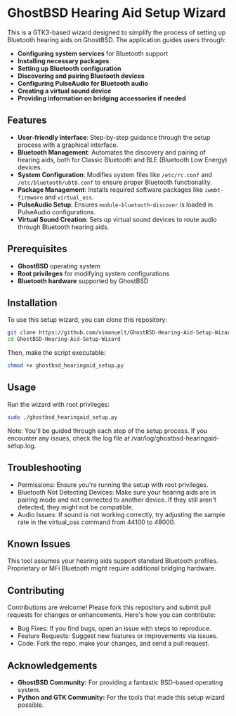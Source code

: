 # GhostBSD Hearing Aid Setup Wizard

This is a GTK3-based wizard designed to simplify the process of setting up Bluetooth hearing aids on GhostBSD. The application guides users through:

- **Configuring system services** for Bluetooth support
- **Installing necessary packages**
- **Setting up Bluetooth configuration**
- **Discovering and pairing Bluetooth devices**
- **Configuring PulseAudio for Bluetooth audio**
- **Creating a virtual sound device**
- **Providing information on bridging accessories if needed**

## Features

- **User-friendly Interface**: Step-by-step guidance through the setup process with a graphical interface.
- **Bluetooth Management**: Automates the discovery and pairing of hearing aids, both for Classic Bluetooth and BLE (Bluetooth Low Energy) devices.
- **System Configuration**: Modifies system files like `/etc/rc.conf` and `/etc/bluetooth/ubt0.conf` to ensure proper Bluetooth functionality.
- **Package Management**: Installs required software packages like `iwmbt-firmware` and `virtual_oss`.
- **PulseAudio Setup**: Ensures `module-bluetooth-discover` is loaded in PulseAudio configurations.
- **Virtual Sound Creation**: Sets up virtual sound devices to route audio through Bluetooth hearing aids.

## Prerequisites

- **GhostBSD** operating system
- **Root privileges** for modifying system configurations
- **Bluetooth hardware** supported by GhostBSD

## Installation

To use this setup wizard, you can clone this repository:
  ```bash
  git clone https://github.com/vimanuelt/GhostBSD-Hearing-Aid-Setup-Wizard.git
  cd GhostBSD-Hearing-Aid-Setup-Wizard
  ```

Then, make the script executable:
  ```bash
  chmod +x ghostbsd_hearingaid_setup.py
  ```

## Usage
Run the wizard with root privileges:
  ```bash
  sudo ./ghostbsd_hearingaid_setup.py
  ```

Note: You'll be guided through each step of the setup process. If you encounter any issues, check the log file at /var/log/ghostbsd-hearingaid-setup.log.

## Troubleshooting

  - Permissions: Ensure you're running the setup with root privileges.
  - Bluetooth Not Detecting Devices: Make sure your hearing aids are in pairing mode and not connected to another device. If they still aren't detected, they might not be compatible.
  - Audio Issues: If sound is not working correctly, try adjusting the sample rate in the virtual_oss command from 44100 to 48000.


## Known Issues

  This tool assumes your hearing aids support standard Bluetooth profiles. Proprietary or MFi Bluetooth might require additional bridging hardware.


## Contributing
Contributions are welcome! Please fork this repository and submit pull requests for changes or enhancements. Here's how you can contribute:

  - Bug Fixes: If you find bugs, open an issue with steps to reproduce.
  - Feature Requests: Suggest new features or improvements via issues.
  - Code: Fork the repo, make your changes, and send a pull request.

## Acknowledgements

  - **GhostBSD Community:** For providing a fantastic BSD-based operating system.
  - **Python and GTK Community:** For the tools that made this setup wizard possible.
